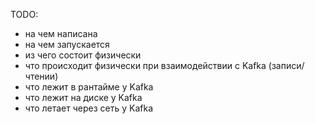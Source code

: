 TODO: 

* на чем написана
* на чем запускается
* из чего состоит физически
* что происходит физически при взаимодействии с Kafka \(записи/чтении\)
* что лежит в рантайме у Kafka
* что лежит на диске у Kafka
* что летает через сеть у Kafka



